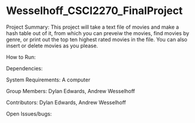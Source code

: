 # Wesselhoff_CSCI2270_FinalProject

Project Summary: This project will take a text file of movies and make a hash table out of it, from which you can preveiw the movies, find movies by genre, or print out the top ten highest rated movies in the file. You can also insert or delete movies as you please.

How to Run: 

Dependencies:

System Requirements: A computer

Group Members: Dylan Edwards, Andrew Wesselhoff

Contributors: Dylan Edwards, Andrew Wesselhoff

Open Issues/bugs:


